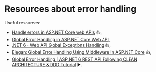 # Resources about error handling

Useful resources:

- [Handle errors in ASP.NET Core web APIs](https://learn.microsoft.com/en-us/aspnet/core/web-api/handle-errors?view=aspnetcore-7.0) :+1:,
- [Global Error Handling in ASP.NET Core Web API](https://code-maze.com/global-error-handling-aspnetcore/),
- [.NET 6 - Web API Global Exceptions Handling](https://youtu.be/fBXOgrZ3ZC4) :+1:,
- [Elegant Global Error Handling Using Middleware In ASP.NET Core](https://youtu.be/H3EbflpXVmo) :+1:,
- [Global Error Handling | ASP.NET 6 REST API Following CLEAN ARCHITECTURE & DDD Tutorial](https://youtu.be/gMwAhKddHYQ) :arrow_forward:.
